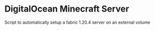 # DigitalOcean Minecraft Server
Script to automatically setup a fabric 1.20.4 server on an external volume
